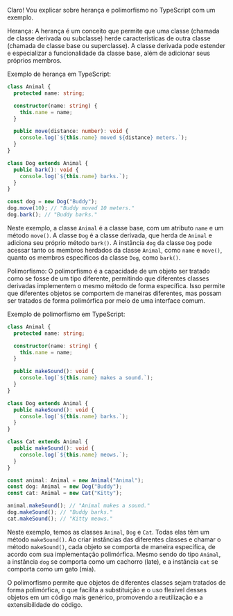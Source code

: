 Claro! Vou explicar sobre herança e polimorfismo no TypeScript com um exemplo.

Herança:
A herança é um conceito que permite que uma classe (chamada de classe derivada ou subclasse) herde características de outra classe (chamada de classe base ou superclasse). A classe derivada pode estender e especializar a funcionalidade da classe base, além de adicionar seus próprios membros.

Exemplo de herança em TypeScript:

```typescript
class Animal {
  protected name: string;

  constructor(name: string) {
    this.name = name;
  }

  public move(distance: number): void {
    console.log(`${this.name} moved ${distance} meters.`);
  }
}

class Dog extends Animal {
  public bark(): void {
    console.log(`${this.name} barks.`);
  }
}

const dog = new Dog("Buddy");
dog.move(10); // "Buddy moved 10 meters."
dog.bark(); // "Buddy barks."
```

Neste exemplo, a classe `Animal` é a classe base, com um atributo `name` e um método `move()`. A classe `Dog` é a classe derivada, que herda de `Animal` e adiciona seu próprio método `bark()`. A instância `dog` da classe `Dog` pode acessar tanto os membros herdados da classe `Animal`, como `name` e `move()`, quanto os membros específicos da classe `Dog`, como `bark()`.

Polimorfismo:
O polimorfismo é a capacidade de um objeto ser tratado como se fosse de um tipo diferente, permitindo que diferentes classes derivadas implementem o mesmo método de forma específica. Isso permite que diferentes objetos se comportem de maneiras diferentes, mas possam ser tratados de forma polimórfica por meio de uma interface comum.

Exemplo de polimorfismo em TypeScript:

```typescript
class Animal {
  protected name: string;

  constructor(name: string) {
    this.name = name;
  }

  public makeSound(): void {
    console.log(`${this.name} makes a sound.`);
  }
}

class Dog extends Animal {
  public makeSound(): void {
    console.log(`${this.name} barks.`);
  }
}

class Cat extends Animal {
  public makeSound(): void {
    console.log(`${this.name} meows.`);
  }
}

const animal: Animal = new Animal("Animal");
const dog: Animal = new Dog("Buddy");
const cat: Animal = new Cat("Kitty");

animal.makeSound(); // "Animal makes a sound."
dog.makeSound(); // "Buddy barks."
cat.makeSound(); // "Kitty meows."
```

Neste exemplo, temos as classes `Animal`, `Dog` e `Cat`. Todas elas têm um método `makeSound()`. Ao criar instâncias das diferentes classes e chamar o método `makeSound()`, cada objeto se comporta de maneira específica, de acordo com sua implementação polimórfica. Mesmo sendo do tipo `Animal`, a instância `dog` se comporta como um cachorro (late), e a instância `cat` se comporta como um gato (mia).

O polimorfismo permite que objetos de diferentes classes sejam tratados de forma polimórfica, o que facilita a substituição e o uso flexível desses objetos em um código mais genérico, promovendo a reutilização e a extensibilidade do código.

